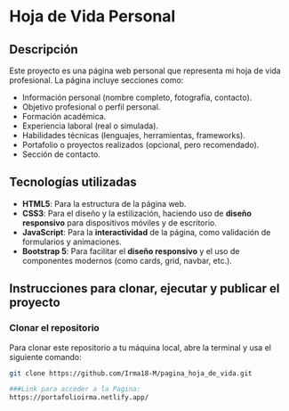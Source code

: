 # Hoja de Vida Personal

## Descripción

Este proyecto es una página web personal que representa mi hoja de vida profesional. La página incluye secciones como:

- Información personal (nombre completo, fotografía, contacto).
- Objetivo profesional o perfil personal.
- Formación académica.
- Experiencia laboral (real o simulada).
- Habilidades técnicas (lenguajes, herramientas, frameworks).
- Portafolio o proyectos realizados (opcional, pero recomendado).
- Sección de contacto.

## Tecnologías utilizadas

- **HTML5**: Para la estructura de la página web.
- **CSS3**: Para el diseño y la estilización, haciendo uso de **diseño responsivo** para dispositivos móviles y de escritorio.
- **JavaScript**: Para la **interactividad** de la página, como validación de formularios y animaciones.
- **Bootstrap 5**: Para facilitar el **diseño responsivo** y el uso de componentes modernos (como cards, grid, navbar, etc.).

## Instrucciones para clonar, ejecutar y publicar el proyecto

### Clonar el repositorio

Para clonar este repositorio a tu máquina local, abre la terminal y usa el siguiente comando:

```bash
git clone https://github.com/Irma18-M/pagina_hoja_de_vida.git

###Link para acceder a la Pagina:
https://portafolioirma.netlify.app/ 

